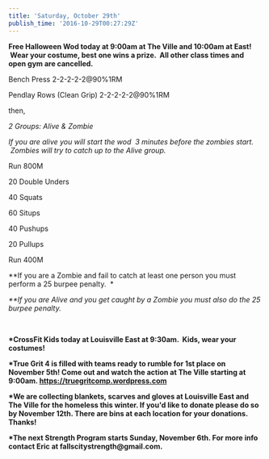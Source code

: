 ```yaml
---
title: 'Saturday, October 29th'
publish_time: '2016-10-29T00:27:29Z'
---
```


**Free Halloween Wod today at 9:00am at The Ville and 10:00am at East!
 Wear your costume, best one wins a prize.  All other class times and
open gym are cancelled.**

Bench Press 2-2-2-2-2\@90%1RM

Pendlay Rows (Clean Grip) 2-2-2-2-2\@90%1RM

then,

*2 Groups: Alive & Zombie*

*If you are alive you will start the wod  3 minutes before the zombies
start.  Zombies will try to catch up to the Alive group.*

Run 800M

20 Double Unders

40 Squats

60 Situps

40 Pushups

20 Pullups

Run 400M

*\*If you are a Zombie and fail to catch at least one person you must
perform a 25 burpee penalty.  *

*\*\*If you are Alive and you get caught by a Zombie you must also do
the 25 burpee penalty.*

 

**\*CrossFit Kids today at Louisville East at 9:30am.  Kids, wear your
costumes!**

**\*True Grit 4 is filled with teams ready to rumble for 1st place on
November 5th! Come out and watch the action at The Ville starting at
9:00am. <https://truegritcomp.wordpress.com>**

**\*We are collecting blankets, scarves and gloves at Louisville East
and The Ville for the homeless this winter. If you'd like to donate
please do so by November 12th. There are bins at each location for your
donations. Thanks!**

**\*The next Strength Program starts Sunday, November 6th. For more info
contact Eric at fallscitystrength\@gmail.com.**
